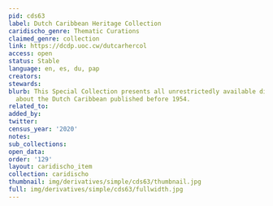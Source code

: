 ```yaml
---
pid: cds63
label: Dutch Caribbean Heritage Collection
caridischo_genre: Thematic Curations
claimed_genre: collection
link: https://dcdp.uoc.cw/dutcarhercol
access: open
status: Stable
language: en, es, du, pap
creators:
stewards:
blurb: This Special Collection presents all unrestrictedly available digital material
  about the Dutch Caribbean published before 1954.
related_to:
added_by:
twitter:
census_year: '2020'
notes:
sub_collections:
open_data:
order: '129'
layout: caridischo_item
collection: caridischo
thumbnail: img/derivatives/simple/cds63/thumbnail.jpg
full: img/derivatives/simple/cds63/fullwidth.jpg
---
```

